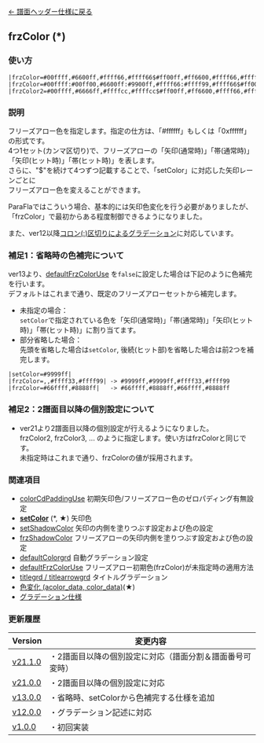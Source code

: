 [← 譜面ヘッダー仕様に戻る](dos_header.html)
## frzColor (*)

### 使い方
```
|frzColor=#00ffff,#6600ff,#ffff66,#ffff66$#ff00ff,#ff6600,#ffff66,#ffff66|
|frzColor=#00ffff:#00ff00,#6600ff:#9900ff,#ffff66:#ffff99,#ffff66$#ff00ff,#ff6600,#ffff66,#ffff66|
|frzColor2=#00ffff,#6666ff,#ffffcc,#ffffcc$#ff00ff,#ff6600,#ffff66,#ffff66|
```
### 説明
フリーズアロー色を指定します。指定の仕方は、「#ffffff」もしくは「0xffffff」の形式です。  
4つ1セット(カンマ区切り)で、フリーズアローの「矢印(通常時)」「帯(通常時)」「矢印(ヒット時)」「帯(ヒット時)」を表します。  
さらに、"$"を続けて4つずつ記載することで、「setColor」に対応した矢印レーンごとに  
フリーズアロー色を変えることができます。  

ParaFlaではこういう場合、基本的には矢印色変化を行う必要がありましたが、  
「frzColor」で最初からある程度制御できるようになりました。 

また、ver12以降[コロン(:)区切りによるグラデーション](dos-c0001-gradation.html)に対応しています。 

### 補足1：省略時の色補完について
ver13より、[defaultFrzColorUse](dos-h0063-defaultFrzColorUse.html) を`false`に設定した場合は下記のように色補完を行います。  
デフォルトはこれまで通り、既定のフリーズアローセットから補完します。  

- 未指定の場合：  
`setColor`で指定されている色を「矢印(通常時)」「帯(通常時)」「矢印(ヒット時)」「帯(ヒット時)」に割り当てます。
- 部分省略した場合：  
先頭を省略した場合は`setColor`, 後続(ヒット部)を省略した場合は前2つを補完します。
```
|setColor=#9999ff|
|frzColor=,,#ffff33,#ffff99| -> #9999ff,#9999ff,#ffff33,#ffff99
|frzColor=#66ffff,#8888ff|   -> #66ffff,#8888ff,#66ffff,#8888ff
```

### 補足2：2譜面目以降の個別設定について
- ver21より2譜面目以降の個別設定が行えるようになりました。  
frzColor2, frzColor3, ... のように指定します。使い方はfrzColorと同じです。  
未指定時はこれまで通り、frzColorの値が採用されます。

### 関連項目
- [colorCdPaddingUse](dos-h0047-colorCdPaddingUse.html)  初期矢印色/フリーズアロー色のゼロパディング有無設定
- [**setColor**](dos-h0003-setColor.html) (*, ★)  矢印色
- [setShadowColor](dos-h0041-setShadowColor.html)  矢印の内側を塗りつぶす設定および色の設定
- [frzShadowColor](dos-h0062-frzShadowColor.html)  フリーズアローの矢印内側を塗りつぶす設定および色の設定
- [defaultColorgrd](dos-h0061-defaultColorgrd.html)  自動グラデーション設定
- [defaultFrzColorUse](dos-h0063-defaultFrzColorUse.html)  フリーズアロー初期色(frzColor)が未指定時の適用方法
- [titlegrd / titlearrowgrd](dos-h0032-titlegrd.html)  タイトルグラデーション
- [色変化 (acolor_data, color_data)](dos-e0002-colorData.html)(★)  
- [グラデーション仕様](dos-c0001-gradation.html) 

### 更新履歴

|Version|変更内容|
|----|----|
|[v21.1.0](https://github.com/cwtickle/danoniplus/releases/tag/v21.1.0)|・2譜面目以降の個別設定に対応（譜面分割＆譜面番号可変時）|
|[v21.0.0](https://github.com/cwtickle/danoniplus/releases/tag/v21.0.0)|・2譜面目以降の個別設定に対応|
|[v13.0.0](https://github.com/cwtickle/danoniplus/releases/tag/v13.0.0)|・省略時、setColorから色補完する仕様を追加|
|[v12.0.0](https://github.com/cwtickle/danoniplus/releases/tag/v12.0.0)|・グラデーション記述に対応|
|[v1.0.0](https://github.com/cwtickle/danoniplus/releases/tag/v1.0.1)|・初回実装|